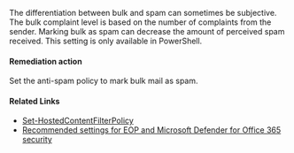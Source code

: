 The differentiation between bulk and spam can sometimes be subjective. The bulk complaint level is based on the number of complaints from the sender. Marking bulk as spam can decrease the amount of perceived spam received. This setting is only available in PowerShell.

#### Remediation action
Set the anti-spam policy to mark bulk mail as spam.

#### Related Links

* [Set-HostedContentFilterPolicy](https://aka.ms/orca-antispam-docs-9) 
* [Recommended settings for EOP and Microsoft Defender for Office 365 security](https://aka.ms/orca-atpp-docs-6)
